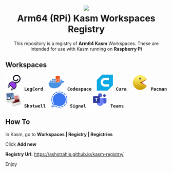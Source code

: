 <h1 align="center">
  <br>
  <img width="150" src="https://user-images.githubusercontent.com/5698566/230345149-ef757e51-6eb9-479d-94f5-a13e4ad33b03.png">
  <br>
  Arm64 (RPi) Kasm Workspaces Registry
  <br>
</h1>

<p align="center">This repository is a registry of <b>Arm64 Kasm</b> Workspaces. These are intended for use with Kasm running on <b>Raspberry Pi</b></p>

<h2>Workspaces</h2>
<b><pre>
<img width="50" src="workspaces/Legcord/ac_plug_colored.png"> LegCord  <img width="50" src="workspaces/Codespace/docker-ubuntu.png"> Codespace  <img width="50" src="workspaces/Cura/cura.png"> Cura  <img width="50" src="workspaces/Pacman/pacman.png"> Pacman
<img width="50" src="workspaces/Shotwell/shotwell.png"> Shotwell  <img width="50" src="workspaces/Signal/signal.png"> Signal  <img width="50" src="workspaces/Teams/teams.png"> Teams
</pre></b>

<h2>How To</h2>
In Kasm, go to <b>Workspaces | Registry | Registries</b>

Click <b>Add new</b>

<b>Registry Url:</b> https://ashstrahle.github.io/kasm-registry/

Enjoy